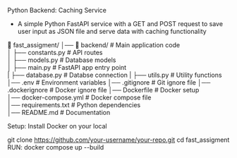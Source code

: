 Python Backend: Caching Service
- A simple Python FastAPI service with a GET and POST request to save user input as JSON file and serve data with caching functionality

📂 fast_assigment/
│── 📂 backend/              # Main application code  
│   ├── constants.py         # API routes  
│   ├── models.py            # Database models    
│   ├── main.py              # FastAPI app entry point  
|   ├── database.py          # Databse connection
|   ├── utils.py             # Utility functions
│── .env                     # Environment variables
│── .gitignore               # Git ignore file
│── .dockerignore            # Docker ignore file
│── Dockerfile               # Docker setup  
│── docker-compose.yml       # Docker compose file  
│── requirements.txt         # Python dependencies  
│── README.md                # Documentation  


Setup:
Install Docker on your local

git clone https://github.com/your-username/your-repo.git
cd fast_assigment
RUN: docker compose up --build

